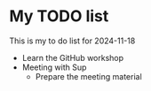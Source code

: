 # My TODO list

This is my to do list for 2024-11-18

- Learn the GitHub workshop
- Meeting with Sup
    - Prepare the meeting material
